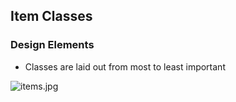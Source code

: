 ## Item Classes

### Design Elements

- Classes are laid out from most to least important

![items.jpg](..image_files/home/items/items.jpg)
